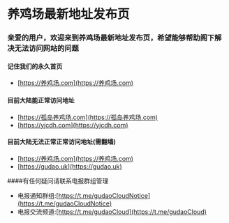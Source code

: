 # 养鸡场最新地址发布页

### 亲爱的用户，欢迎来到养鸡场最新地址发布页，希望能够帮助阁下解决无法访问网站的问题

#### 记住我们的永久首页
* [https://养鸡场.com](https://养鸡场.com)

#### 目前大陆能正常访问地址

* [https://孤岛养鸡场.com](https://孤岛养鸡场.com)
* [https://yjcdh.com](https://yjcdh.com)

#### 目前大陆无法正常正常访问地址(需翻墙)

* [https://养鸡场.com](https://养鸡场.com)
* [https://gudao.uk](https://gudao.uk)

####有任何疑问请联系电报群组管理
* 电报通知群组:[https://t.me/gudaoCloudNotice](https://t.me/gudaoCloudNotice)
* 电报交流频道:[https://t.me/gudaoCloud](https://t.me/gudaoCloud)
